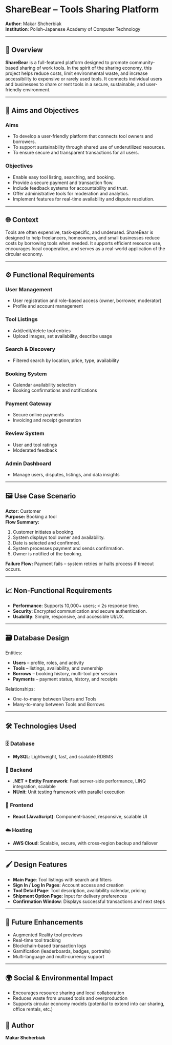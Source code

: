 # ShareBear – Tools Sharing Platform

**Author**: Makar Shcherbiak  
**Institution**: Polish-Japanese Academy of Computer Technology  

---

## 📘 Overview

**ShareBear** is a full-featured platform designed to promote community-based sharing of work tools. In the spirit of the sharing economy, this project helps reduce costs, limit environmental waste, and increase accessibility to expensive or rarely used tools. It connects individual users and businesses to share or rent tools in a secure, sustainable, and user-friendly environment.

---

## 🎯 Aims and Objectives

### Aims
- To develop a user-friendly platform that connects tool owners and borrowers.
- To support sustainability through shared use of underutilized resources.
- To ensure secure and transparent transactions for all users.

### Objectives
- Enable easy tool listing, searching, and booking.
- Provide a secure payment and transaction flow.
- Include feedback systems for accountability and trust.
- Offer administrative tools for moderation and analytics.
- Implement features for real-time availability and dispute resolution.

---

## 🌐 Context

Tools are often expensive, task-specific, and underused. ShareBear is designed to help freelancers, homeowners, and small businesses reduce costs by borrowing tools when needed. It supports efficient resource use, encourages local cooperation, and serves as a real-world application of the circular economy.

---

## ⚙️ Functional Requirements

### User Management
- User registration and role-based access (owner, borrower, moderator)
- Profile and account management

### Tool Listings
- Add/edit/delete tool entries
- Upload images, set availability, describe usage

### Search & Discovery
- Filtered search by location, price, type, availability

### Booking System
- Calendar availability selection
- Booking confirmations and notifications

### Payment Gateway
- Secure online payments
- Invoicing and receipt generation

### Review System
- User and tool ratings
- Moderated feedback

### Admin Dashboard
- Manage users, disputes, listings, and data insights

---

## 🖼️ Use Case Scenario

**Actor:** Customer  
**Purpose:** Booking a tool  
**Flow Summary:**
1. Customer initiates a booking.
2. System displays tool owner and availability.
3. Date is selected and confirmed.
4. System processes payment and sends confirmation.
5. Owner is notified of the booking.

**Failure Flow:** Payment fails – system retries or halts process if timeout occurs.

---

## 📈 Non-Functional Requirements

- **Performance**: Supports 10,000+ users; < 2s response time.
- **Security**: Encrypted communication and secure authentication.
- **Usability**: Simple, responsive, and accessible UI/UX.

---

## 🗃️ Database Design

Entities:
- **Users** – profile, roles, and activity
- **Tools** – listings, availability, and ownership
- **Borrows** – booking history, multi-tool per session
- **Payments** – payment status, history, and receipts

Relationships:
- One-to-many between Users and Tools
- Many-to-many between Tools and Borrows

---

## 🛠️ Technologies Used

### 🗄️ Database
- **MySQL**: Lightweight, fast, and scalable RDBMS

### 🔧 Backend
- **.NET + Entity Framework**: Fast server-side performance, LINQ integration, scalable
- **NUnit**: Unit testing framework with parallel execution

### 🎨 Frontend
- **React (JavaScript)**: Component-based, responsive, scalable UI

### ☁️ Hosting
- **AWS Cloud**: Scalable, secure, with cross-region backup and failover

---

## 🖌️ Design Features

- **Main Page**: Tool listings with search and filters
- **Sign In / Log In Pages**: Account access and creation
- **Tool Detail Page**: Tool description, availability calendar, pricing
- **Shipment Option Page**: Input for delivery preferences
- **Confirmation Window**: Displays successful transactions and next steps

---

## 🌱 Future Enhancements

- Augmented Reality tool previews  
- Real-time tool tracking  
- Blockchain-based transaction logs  
- Gamification (leaderboards, badges, portraits)  
- Multi-language and multi-currency support

---

## 🌍 Social & Environmental Impact

- Encourages resource sharing and local collaboration
- Reduces waste from unused tools and overproduction
- Supports circular economy models (potential to extend into car sharing, office rentals, etc.)


## 👤 Author

**Makar Shcherbiak**  

